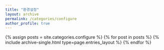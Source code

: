 ```yaml
---
title: "환경설정"
layout: archive
permalink: /categories/configure
author_profile: true
---
```


{% assign posts = site.categories.configure %}
{% for post in posts %} {% include archive-single.html type=page.entries_layout %} {% endfor %}
